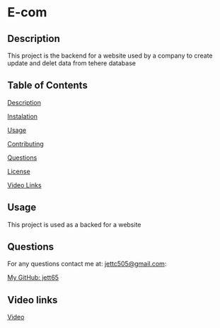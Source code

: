 # E-com

## Description

This project is the backend for a website used by a company to create update and delet data from tehere database

## Table of Contents

[Description](#description)

[Instalation](#instalation)

[Usage](#usage)

[Contributing](#contributing)

[Questions](#questions)

[License](#license)

[Video Links](#video-links)

## Usage

This project is used as a backed for a website

## Questions

For any questions contact me at: jettc505@gmail.com:

[My GitHub: jett65](https://github.com/jett65)

## Video links

[Video](Assets\e-com.mkv)

